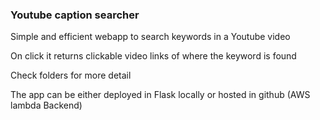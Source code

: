 ### Youtube caption searcher

Simple and efficient webapp to search keywords in a Youtube video

On click it returns clickable video links of where the keyword is found

Check folders for more detail

The app can be either deployed in Flask locally or hosted in github (AWS lambda Backend)

